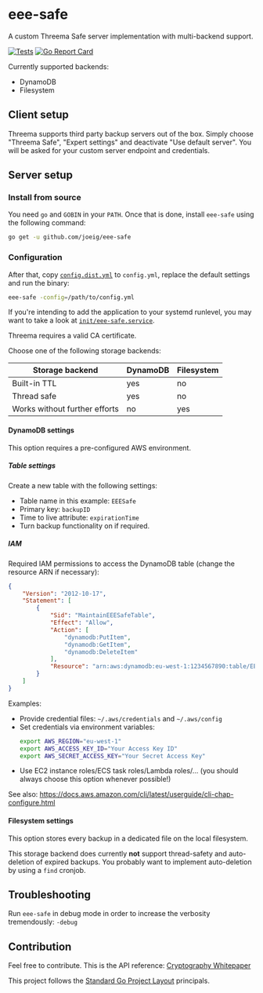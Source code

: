 # eee-safe

A custom Threema Safe server implementation with multi-backend support.

[![Tests](https://github.com/joeig/eee-safe/workflows/Tests/badge.svg)](https://github.com/joeig/eee-safe/actions)
[![Go Report Card](https://goreportcard.com/badge/github.com/joeig/eee-safe)](https://goreportcard.com/report/github.com/joeig/eee-safe)

Currently supported backends:

* DynamoDB
* Filesystem

## Client setup

Threema supports third party backup servers out of the box. Simply choose "Threema Safe", "Expert settings" and deactivate "Use default server". You will be asked for your custom server endpoint and credentials.

## Server setup

### Install from source

You need `go` and `GOBIN` in your `PATH`. Once that is done, install `eee-safe` using the following command:

~~~ bash
go get -u github.com/joeig/eee-safe
~~~

### Configuration

After that, copy [`config.dist.yml`](configs/config.dist.yml) to `config.yml`, replace the default settings and run the binary:

~~~ bash
eee-safe -config=/path/to/config.yml
~~~

If you're intending to add the application to your systemd runlevel, you may want to take a look at [`init/eee-safe.service`](init/eee-safe.service).

Threema requires a valid CA certificate.

Choose one of the following storage backends:

Storage backend | DynamoDB | Filesystem
--------------- | -------- | ----------
Built-in TTL    | yes      | no
Thread safe     | yes      | no
Works without further efforts | no | yes

#### DynamoDB settings

This option requires a pre-configured AWS environment.

##### Table settings

Create a new table with the following settings:

* Table name in this example: `EEESafe`
* Primary key: `backupID`
* Time to live attribute: `expirationTime`
* Turn backup functionality on if required.

##### IAM

Required IAM permissions to access the DynamoDB table (change the resource ARN if necessary):

~~~ json
{
    "Version": "2012-10-17",
    "Statement": [
        {
            "Sid": "MaintainEEESafeTable",
            "Effect": "Allow",
            "Action": [
                "dynamodb:PutItem",
                "dynamodb:GetItem",
                "dynamodb:DeleteItem"
            ],
            "Resource": "arn:aws:dynamodb:eu-west-1:1234567890:table/EEESafe"
        }
    ]
}
~~~

Examples:

- Provide credential files: `~/.aws/credentials` and `~/.aws/config`
- Set credentials via environment variables:
  ~~~ bash
  export AWS_REGION="eu-west-1"
  export AWS_ACCESS_KEY_ID="Your Access Key ID"
  export AWS_SECRET_ACCESS_KEY="Your Secret Access Key"
  ~~~
- Use EC2 instance roles/ECS task roles/Lambda roles/... (you should always choose this option whenever possible!)

See also: https://docs.aws.amazon.com/cli/latest/userguide/cli-chap-configure.html

#### Filesystem settings

This option stores every backup in a dedicated file on the local filesystem.

This storage backend does currently **not** support thread-safety and auto-deletion of expired backups. You probably want to implement auto-deletion by using a `find` cronjob.

## Troubleshooting

Run `eee-safe` in debug mode in order to increase the verbosity tremendously: `-debug`

## Contribution

Feel free to contribute. This is the API reference: [Cryptography Whitepaper](https://threema.ch/press-files/2_documentation/cryptography_whitepaper.pdf)

This project follows the [Standard Go Project Layout](https://github.com/golang-standards/project-layout) principals.